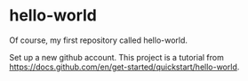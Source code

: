 # hello-world
Of course, my first repository called hello-world.

Set up a new github account. This project is a tutorial from https://docs.github.com/en/get-started/quickstart/hello-world.
